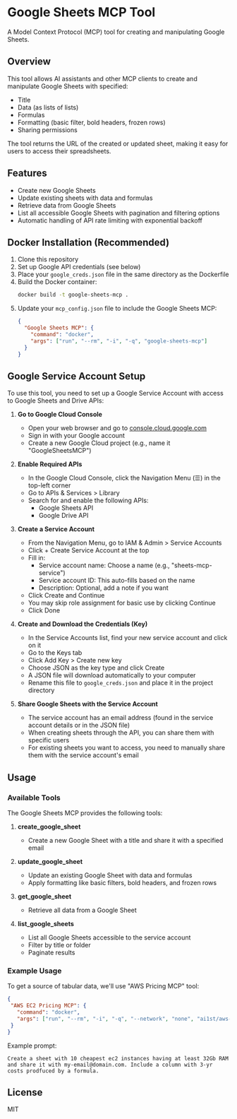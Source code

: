 # Google Sheets MCP Tool

A Model Context Protocol (MCP) tool for creating and manipulating Google Sheets.

## Overview

This tool allows AI assistants and other MCP clients to create and manipulate Google Sheets with specified:
- Title
- Data (as lists of lists)
- Formulas
- Formatting (basic filter, bold headers, frozen rows)
- Sharing permissions

The tool returns the URL of the created or updated sheet, making it easy for users to access their spreadsheets.

## Features

- Create new Google Sheets
- Update existing sheets with data and formulas
- Retrieve data from Google Sheets
- List all accessible Google Sheets with pagination and filtering options
- Automatic handling of API rate limiting with exponential backoff

## Docker Installation (Recommended)

1. Clone this repository
2. Set up Google API credentials (see below)
3. Place your `google_creds.json` file in the same directory as the Dockerfile
4. Build the Docker container:
   ```bash
   docker build -t google-sheets-mcp .
   ```
5. Update your `mcp_config.json` file to include the Google Sheets MCP:
   ```json
   {
     "Google Sheets MCP": {
       "command": "docker",
       "args": ["run", "--rm", "-i", "-q", "google-sheets-mcp"]
     }
   }
   ```

## Google Service Account Setup

To use this tool, you need to set up a Google Service Account with access to Google Sheets and Drive APIs:

1. **Go to Google Cloud Console**
   - Open your web browser and go to [console.cloud.google.com](https://console.cloud.google.com)
   - Sign in with your Google account
   - Create a new Google Cloud project (e.g., name it "GoogleSheetsMCP")

2. **Enable Required APIs**
   - In the Google Cloud Console, click the Navigation Menu (☰) in the top-left corner
   - Go to APIs & Services > Library
   - Search for and enable the following APIs:
     - Google Sheets API
     - Google Drive API

3. **Create a Service Account**
   - From the Navigation Menu, go to IAM & Admin > Service Accounts
   - Click + Create Service Account at the top
   - Fill in:
     - Service account name: Choose a name (e.g., "sheets-mcp-service")
     - Service account ID: This auto-fills based on the name
     - Description: Optional, add a note if you want
   - Click Create and Continue
   - You may skip role assignment for basic use by clicking Continue
   - Click Done

4. **Create and Download the Credentials (Key)**
   - In the Service Accounts list, find your new service account and click on it
   - Go to the Keys tab
   - Click Add Key > Create new key
   - Choose JSON as the key type and click Create
   - A JSON file will download automatically to your computer
   - Rename this file to `google_creds.json` and place it in the project directory

5. **Share Google Sheets with the Service Account**
   - The service account has an email address (found in the service account details or in the JSON file)
   - When creating sheets through the API, you can share them with specific users
   - For existing sheets you want to access, you need to manually share them with the service account's email

## Usage

### Available Tools

The Google Sheets MCP provides the following tools:

1. **create_google_sheet**
   - Create a new Google Sheet with a title and share it with a specified email

2. **update_google_sheet**
   - Update an existing Google Sheet with data and formulas
   - Apply formatting like basic filters, bold headers, and frozen rows

3. **get_google_sheet**
   - Retrieve all data from a Google Sheet

4. **list_google_sheets**
   - List all Google Sheets accessible to the service account
   - Filter by title or folder
   - Paginate results

### Example Usage

To get a source of tabular data, we'll use "AWS Pricing MCP" tool:
   ```json
   {
    "AWS EC2 Pricing MCP": {
      "command": "docker",
      "args": ["run", "--rm", "-i", "-q", "--network", "none", "ai1st/aws-pricing-mcp"]
    }
   }
   ```

Example prompt:

```
Create a sheet with 10 cheapest ec2 instances having at least 32Gb RAM and share it with my-email@domain.com. Include a column with 3-yr costs prodfuced by a formula.
```

## License

MIT
